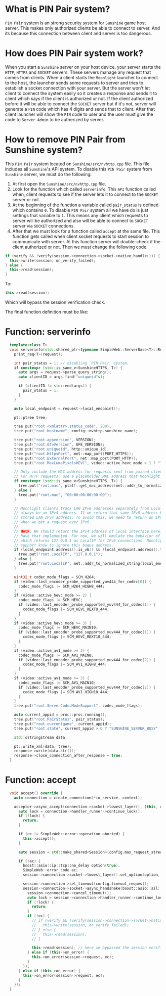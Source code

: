 # What is PIN Pair system?
`PIN Pair` system is an strong security system for `Sunshine` game host server. This makes only authorized clients be able to connect to server. And its because this connection between client and server is too dangerous.

# How does PIN Pair system work?
When you start a `Sunshine` server on your host device, your server starts the `HTTP`,  `HTTPS` and `SOCKET` servers. These servers manage any request that comes from clients. When a client starts the `Moonlight` launcher to connect to the host, the launcher sends some requests to server and tries to establish a socket connection with your server. But the server won't let client to connect the system easily so it creates a response and sends it to client which says if the client is authorized or not. If the client authorized before it will be able to connect the `SOCKET` server but if it's not, server will generate a `PIN` code which has 4 digits and sends that to client. After that client launcher will show the `PIN` code to user and the user must give the code to `Server Admin` to be autherized by server.

# How to remove PIN Pair from Sunshine system?
This `PIN Pair` system located on `Sunshine/src/nvhttp.cpp` file. This file includes all `Sunshine`'s API system.
To disable this `PIN Pair` system from `Sunshine` server, we must do the following:

1. At first open the `Sunshine/src/nvhttp.cpp` file.
2. Look for the function which called `serverinfo`. This `API` function called when, client requests to see if the server lets it to connect to the `SOCKET` server or not.
3. At the beginning of the function a variable called `pair_status` is defined which contains `0`. To disable `PIN Pair` system all we have do is just settings that variable to `1`. This means any client which requests to server will be authorized and also will be able to connect to `SOCKET` server via `SOCKET` connections.
4. After that we must look for a function called `accept` at the same file. This function gets called when client socket requests to start session to communicate with server. At this function server will double-check if the client authorized or not. Then we must change the following code:
```cpp
if (verify && !verify(session->connection->socket->native_handle())) {
  this->write(session, on_verify_failed);
} else {
  this->read(session);
}
```

To:
```cpp
this->read(session);
```

Which will bypass the session verification check.

The final function definition must be like:

# Function: serverinfo
```cpp
  template<class T>
  void serverinfo(std::shared_ptr<typename SimpleWeb::ServerBase<T>::Response> response, std::shared_ptr<typename SimpleWeb::ServerBase<T>::Request> request) {
    print_req<T>(request);

    int pair_status = 1; // disabling `PIN Pair` system.
    if constexpr (std::is_same_v<SunshineHTTPS, T>) {
      auto args = request->parse_query_string();
      auto clientID = args.find("uniqueid"s);

      if (clientID != std::end(args)) {
        pair_status = 1;
      }
    }

    auto local_endpoint = request->local_endpoint();

    pt::ptree tree;

    tree.put("root.<xmlattr>.status_code", 200);
    tree.put("root.hostname", config::nvhttp.sunshine_name);

    tree.put("root.appversion", VERSION);
    tree.put("root.GfeVersion", GFE_VERSION);
    tree.put("root.uniqueid", http::unique_id);
    tree.put("root.HttpsPort", net::map_port(PORT_HTTPS));
    tree.put("root.ExternalPort", net::map_port(PORT_HTTP));
    tree.put("root.MaxLumaPixelsHEVC", video::active_hevc_mode > 1 ? "1869449984" : "0");

    // Only include the MAC address for requests sent from paired clients over HTTPS.
    // For HTTP requests, use a placeholder MAC address that Moonlight knows to ignore.
    if constexpr (std::is_same_v<SunshineHTTPS, T>) {
      tree.put("root.mac", platf::get_mac_address(net::addr_to_normalized_string(local_endpoint.address())));
    } else {
      tree.put("root.mac", "00:00:00:00:00:00");
    }

    // Moonlight clients track LAN IPv6 addresses separately from LocalIP which is expected to
    // always be an IPv4 address. If we return that same IPv6 address here, it will clobber the
    // stored LAN IPv4 address. To avoid this, we need to return an IPv4 address in this field
    // when we get a request over IPv6.
    //
    // HACK: We should return the IPv4 address of local interface here, but we don't currently
    // have that implemented. For now, we will emulate the behavior of GFE+GS-IPv6-Forwarder,
    // which returns 127.0.0.1 as LocalIP for IPv6 connections. Moonlight clients with IPv6
    // support know to ignore this bogus address.
    if (local_endpoint.address().is_v6() && !local_endpoint.address().to_v6().is_v4_mapped()) {
      tree.put("root.LocalIP", "127.0.0.1");
    } else {
      tree.put("root.LocalIP", net::addr_to_normalized_string(local_endpoint.address()));
    }

    uint32_t codec_mode_flags = SCM_H264;
    if (video::last_encoder_probe_supported_yuv444_for_codec[0]) {
      codec_mode_flags |= SCM_H264_HIGH8_444;
    }
    if (video::active_hevc_mode >= 2) {
      codec_mode_flags |= SCM_HEVC;
      if (video::last_encoder_probe_supported_yuv444_for_codec[1]) {
        codec_mode_flags |= SCM_HEVC_REXT8_444;
      }
    }
    if (video::active_hevc_mode >= 3) {
      codec_mode_flags |= SCM_HEVC_MAIN10;
      if (video::last_encoder_probe_supported_yuv444_for_codec[1]) {
        codec_mode_flags |= SCM_HEVC_REXT10_444;
      }
    }
    if (video::active_av1_mode >= 2) {
      codec_mode_flags |= SCM_AV1_MAIN8;
      if (video::last_encoder_probe_supported_yuv444_for_codec[2]) {
        codec_mode_flags |= SCM_AV1_HIGH8_444;
      }
    }
    if (video::active_av1_mode >= 3) {
      codec_mode_flags |= SCM_AV1_MAIN10;
      if (video::last_encoder_probe_supported_yuv444_for_codec[2]) {
        codec_mode_flags |= SCM_AV1_HIGH10_444;
      }
    }
    tree.put("root.ServerCodecModeSupport", codec_mode_flags);

    auto current_appid = proc::proc.running();
    tree.put("root.PairStatus", pair_status);
    tree.put("root.currentgame", current_appid);
    tree.put("root.state", current_appid > 0 ? "SUNSHINE_SERVER_BUSY" : "SUNSHINE_SERVER_FREE");

    std::ostringstream data;

    pt::write_xml(data, tree);
    response->write(data.str());
    response->close_connection_after_response = true;
  }
```

# Function: accept
```cpp
  void accept() override {
    auto connection = create_connection(*io_service, context);

    acceptor->async_accept(connection->socket->lowest_layer(), [this, connection](const SimpleWeb::error_code &ec) {
      auto lock = connection->handler_runner->continue_lock();
      if (!lock) {
        return;
      }

      if (ec != SimpleWeb::error::operation_aborted) {
        this->accept();
      }

      auto session = std::make_shared<Session>(config.max_request_streambuf_size, connection);

      if (!ec) {
        boost::asio::ip::tcp::no_delay option(true);
        SimpleWeb::error_code ec;
        session->connection->socket->lowest_layer().set_option(option, ec);

        session->connection->set_timeout(config.timeout_request);
        session->connection->socket->async_handshake(boost::asio::ssl::stream_base::server, [this, session](const SimpleWeb::error_code &ec) {
          session->connection->cancel_timeout();
          auto lock = session->connection->handler_runner->continue_lock();
          if (!lock) {
            return;
          }
          if (!ec) {
            // if (verify && !verify(session->connection->socket->native_handle())) {
            //   this->write(session, on_verify_failed);
            // } else {
            //   this->read(session);
            // }

            this->read(session); // here we bypassed the session verification check!
          } else if (this->on_error) {
            this->on_error(session->request, ec);
          }
        });
      } else if (this->on_error) {
        this->on_error(session->request, ec);
      }
    });
  }
```
